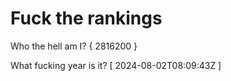 # Fuck the rankings

Who the hell am I?
{ 2816200 }

What fucking year is it?
[ 2024-08-02T08:09:43Z ]

